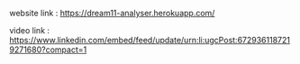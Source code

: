 website link : https://dream11-analyser.herokuapp.com/

video link : https://www.linkedin.com/embed/feed/update/urn:li:ugcPost:6729361187219271680?compact=1
